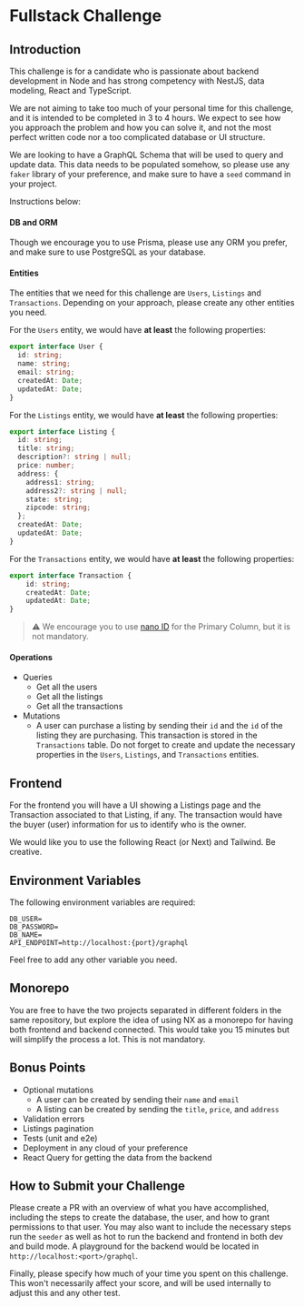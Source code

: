 # Fullstack Challenge

## Introduction

This challenge is for a candidate who is passionate about backend development in Node and has strong competency with
NestJS, data modeling, React and TypeScript.

We are not aiming to take too much of your personal time for this challenge,  and it is intended to be completed in 3 to
4 hours. We expect to see how you approach the problem and how you can solve it, and not the most perfect written code
nor a too complicated database or UI structure.

We are looking to have a GraphQL Schema that will be used to query and update data. This data needs to be populated
somehow, so please use any `faker` library of your preference, and make sure to have a `seed` command in your project.

Instructions below:

#### DB and ORM

Though we encourage you to use Prisma, please use any ORM you prefer, and make sure to use PostgreSQL as your database.

#### Entities

The entities that we need for this challenge are `Users`, `Listings` and `Transactions`. Depending on your approach,
please create any other entities you need.

For the `Users` entity, we would have **at least** the following properties:

```typescript
export interface User {
  id: string;
  name: string;
  email: string;
  createdAt: Date;
  updatedAt: Date;
}
```

For the `Listings` entity, we would have **at least** the following properties:

```typescript
export interface Listing {
  id: string;
  title: string;
  description?: string | null;
  price: number;
  address: {
    address1: string;
    address2?: string | null;
    state: string;
    zipcode: string;
  };
  createdAt: Date;
  updatedAt: Date;
}
```

For the `Transactions` entity, we would have **at least** the following properties:

```typescript
export interface Transaction {
    id: string;
    createdAt: Date;
    updatedAt: Date;
}
```

> :warning: We encourage you to use [nano ID](https://www.npmjs.com/package/nanoid) for the Primary Column, but it is
> not mandatory.

#### Operations

- Queries
    - Get all the users
    - Get all the listings
    - Get all the transactions
- Mutations
    - A user can purchase a listing by sending their `id` and the `id` of the listing they are purchasing. This
      transaction is stored in the `Transactions` table. Do not forget to  create and update the necessary properties in the
      `Users`, `Listings`, and `Transactions` entities.

## Frontend

For the frontend you will have a UI showing a Listings page and the Transaction associated to that Listing, if any.
The transaction would have the buyer (user) information for us to identify who is the owner.

We would like you to use the following React (or Next) and Tailwind. Be creative.

## Environment Variables

The following environment variables are required:

```dotenv
DB_USER=
DB_PASSWORD=
DB_NAME=
API_ENDPOINT=http://localhost:{port}/graphql
```

Feel free to add any other variable you need.

## Monorepo

You are free to have the two projects separated in different folders in the same repository, but explore the idea of
using NX as a monorepo for having both frontend and backend connected. This would take you 15 minutes but will simplify
the process a lot. This is not mandatory.

## Bonus Points

- Optional mutations
    - A user can be created by sending their `name` and `email`
    - A listing can be created by sending the `title`, `price`, and `address`
- Validation errors
- Listings pagination
- Tests (unit and e2e)
- Deployment in any cloud of your preference
- React Query for getting the data from the backend

## How to Submit your Challenge

Please create a PR with an overview of what you have accomplished, including the steps to create the database, the user,
and how to grant permissions to that user. You may also want to include the necessary steps run the `seeder` as well as
hot to run the backend and frontend in both dev and build mode. 
A playground for the backend would be located in `http://localhost:<port>/graphql`.

Finally, please specify how much of your time you spent on this challenge. This won't necessarily affect your score, and
will be used internally to adjust this and any other test.

